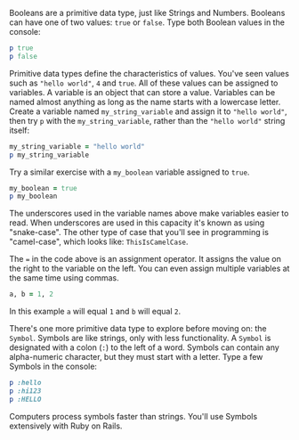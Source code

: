 Booleans are a primitive data type, just like Strings and Numbers. Booleans can have one of two values: `true` or `false`. Type both Boolean values in the console:

```ruby
p true
p false
```

Primitive data types define the characteristics of values. You've seen values such as `"hello world"`, `4` and `true`. All of these values can be assigned to variables. A variable is an object that can store a value. Variables can be named almost anything as long as the name starts with a lowercase letter. Create a variable named `my_string_variable` and assign it to `"hello world"`, then try `p` with the `my_string_variable`, rather than the `"hello world"` string itself:

```ruby
my_string_variable = "hello world"
p my_string_variable
```

Try a similar exercise with a `my_boolean` variable assigned to `true`.

```ruby
my_boolean = true
p my_boolean
```

The underscores used in the variable names above make variables easier to read. When underscores are used in this capacity it's known as using "snake-case". The other type of case that you'll see in programming is "camel-case", which looks like: `ThisIsCamelCase`.

The `=` in the code above is an assignment operator. It assigns the value on the right to the variable on the left. You can even assign multiple variables at the same time using commas.

```ruby
a, b = 1, 2
```

In this example `a` will equal `1` and `b` will equal `2`.

There's one more primitive data type to explore before moving on: the `Symbol`. Symbols are like strings, only with less functionality. A `Symbol` is designated with a colon (`:`) to the left of a word. Symbols can contain any alpha-numeric character, but they must start with a letter. Type a few Symbols in the console:

```ruby
p :hello
p :hi123
p :HELLO
```

Computers process symbols faster than strings. You'll use Symbols extensively with Ruby on Rails.
